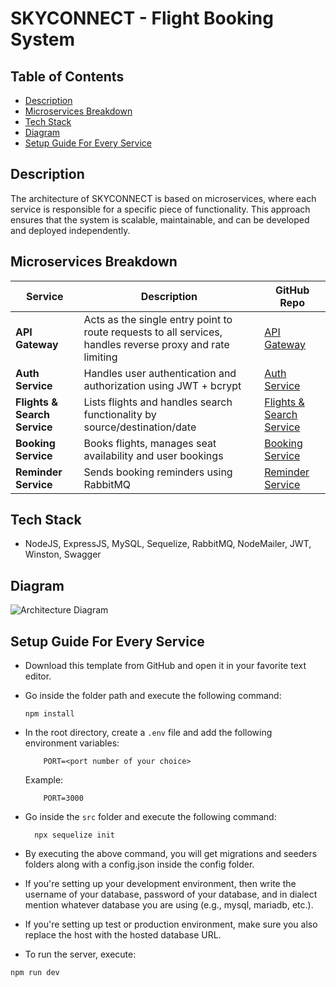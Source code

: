 # SKYCONNECT - Flight Booking System

## Table of Contents
- [Description](#description)
- [Microservices Breakdown](#microservices-breakdown)
- [Tech Stack](#tech-stack)
- [Diagram](#diagram)
- [Setup Guide For Every Service](#setup-guide-for-every-service)

## Description
The architecture of SKYCONNECT is based on microservices, where each service is responsible for a specific piece of functionality. This approach ensures that the system is scalable, maintainable, and can be developed and deployed independently.

## Microservices Breakdown

| Service | Description | GitHub Repo |
|--------|-------------|-------------|
|**API Gateway** | Acts as the single entry point to route requests to all services, handles reverse proxy and rate limiting | [API Gateway](https://github.com/sohamsolankii/SKYCONNECT/tree/main/Flights-API-Gateway) |
|**Auth Service** | Handles user authentication and authorization using JWT + bcrypt | [Auth Service](https://github.com/sohamsolankii/SKYCONNECT/tree/main/Flights-API-Gateway) |
|**Flights & Search Service** | Lists flights and handles search functionality by source/destination/date | [Flights & Search Service](https://github.com/sohamsolankii/SKYCONNECT/tree/main/Flight-Search-Service) |
|**Booking Service** | Books flights, manages seat availability and user bookings | [Booking Service](https://github.com/sohamsolankii/SKYCONNECT/tree/main/Flight-Booking-Service) |
|**Reminder Service** | Sends booking reminders using RabbitMQ | [Reminder Service](https://github.com/sohamsolankii/SKYCONNECT/tree/main/Flight-Notification-Service) |

## Tech Stack
- NodeJS, ExpressJS, MySQL, Sequelize, RabbitMQ, NodeMailer, JWT, Winston, Swagger

## Diagram
![Architecture Diagram](https://github.com/sohamsolankii/SKYCONNECT/blob/main/Architecture_Diagram.png)

## Setup Guide For Every Service

- Download this template from GitHub and open it in your favorite text editor.
- Go inside the folder path and execute the following command:
  ```
  npm install
  ```
- In the root directory, create a `.env` file and add the following environment variables:
    ```
        PORT=<port number of your choice>
    ```
    Example: 
    ```
        PORT=3000
    ```
- Go inside the `src` folder and execute the following command:
    ```
      npx sequelize init
    ```
- By executing the above command, you will get migrations and seeders folders along with a config.json inside the config folder.
- If you're setting up your development environment, then write the username of your database, password of your database, and in dialect mention whatever database you are using (e.g., mysql, mariadb, etc.).
- If you're setting up test or production environment, make sure you also replace the host with the hosted database URL.

- To run the server, execute:
 ```
 npm run dev
 ```